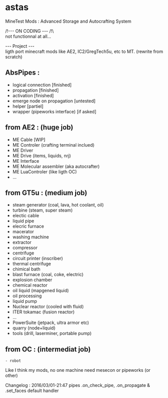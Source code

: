 # astas   
MineTest Mods : Advanced Storage and Autocrafting System   
   
/!\--- ON CODING --- /!\   
not functionnal at all... 

--- Project ---   
ligth port minecraft mods like AE2, IC2/GregTech5u, etc to MT.
(rewrite from scratch)


AbsPipes :    
----------   
 - logical connection [finished]
 - propagation [finished]   
 - activation [finished]        
 - emerge node on propagation [untested]
 - helper [partiel]    
 - wrapper (pipeworks interface) [if asked]

     
from AE2 : (huge job)    
----------   
  - ME Cable [WIP]
  - ME Controler  (crafting terminal inclued)     
  - ME Driver     
  - ME Drive (items, liquids, nrj)    
  - ME Interface   
  - ME Molecular assembler (aka autocrafter)   
  - ME LuaControler (like ligth OC)   
  - ...   

         
from GT5u : (medium job)     
-----------     
   - steam generator (coal, lava, hot coolant, oil)    
   - turbine (steam, super steam)    
   - electic cable    
   - liquid pipe     
   - elecric furnace    
   - macerator    
   - washing machine    
   - extractor    
   - compressor      
   - centrifuge    
   - circuit printer (inscriber)    
   - thermal centrifuge    
   - chimical bath    
   - blast furnace (coal, coke, electric)      
   - explosion chamber   
   - chemical reactor  
   - oil liquid (mapgened liquid)    
   - oil processing    
   - liquid pump    
   - Nuclear reactor (cooled with fluid)    
   - ITER tokamac (fusion reactor)    
   - ...
   - PowerSuite (jetpack, ultra armor etc)    
   - quarry (node+liquid)    
   - tools (drill, laserminer, portable pump)    
   
from OC : (intermediat job)     
---------    
	- robot    
   
Like I think my mods, no one machine need mesecon or pipeworks (or other)  

Changelog :
2016/03/01-21:47 pipes .on_check_pipe, .on_propagate & .set_faces default handler    